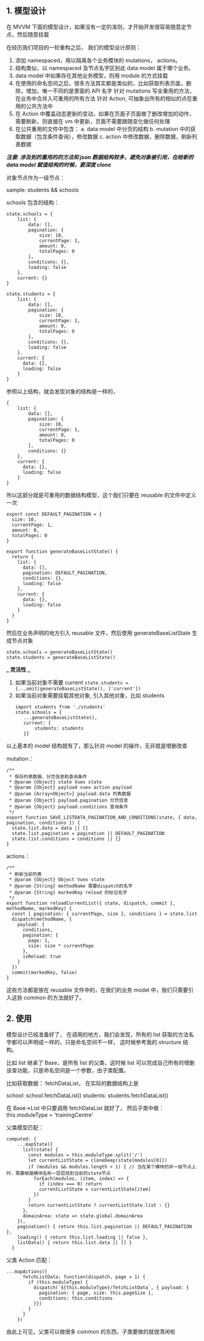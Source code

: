 ## 1. 模型设计

在 MVVM 下面的模型设计，如果没有一定的准则，才开始开发很容易随意定节点，然后随意挂载

在经历我们项目的一轮重构之后， 我们的模型设计原则：

1. 添加 namespaced，用以隔离各个业务模块的 mutations， actions。
2. 结构类似，以 namespaced 及节点名字区别此 data model 属于哪个业务。
3. data model 中如果存在其他业务模型，则用 module 的方式挂载
4. 在使用的命名空间之后，很多方法其实都是类似的，比如获取列表页面，删除，增加，唯一不同的是里面的 API 名字
   针对 mutations 写全重用的方法，在业务中合并入可重用的所有方法
   针对 Action, 可抽象出所有的相似的点在重用的公共方法中
5. 在 Action 中覆盖动态更新的变动，如果在页面子页面做了删改增加的动作，需要刷新，则直接在 vm 中更新，页面不需要跟随变化做任何处理
6. 在公共重用的文件中包含：
   a. data model 中分页的结构
   b. mutation 中的获取数据（包含条件查询），修改数据
   c. action 中修改数据，删除数据，刷新列表数据

**_注意: 涉及到的重用的的方法和 json 数据结构较多，避免对象被引用，在给新的 data model 赋值结构的时候，要深度 clone_**

对象节点作为一级节点：

sample: students && schools

schools 包含的结构：

```
state.schools = {
    list: {
        data: [],
        pagination: {
            size: 10,
            currentPage: 1,
            amount: 0,
            totalPages: 0
        },
        conditions: {},
        loading: false
    },
    current: {}
}
```

```
state.students = {
    list: {
        data: [],
        pagination: {
            size: 10,
            currentPage: 1,
            amount: 0,
            totalPages: 0
        },
        conditions: {},
        loading: false
    },
    current: {
      data: {},
      loading: false
    }
}
```

参照以上结构，就会发现对象的结构是一样的，

```
{
    list: {
        data: [],
        pagination: {
            size: 10,
            currentPage: 1,
            amount: 0,
            totalPages: 0
        },
        conditions: {}
    },
    current: {
      data: {},
      loading: false
    }
}
```

所以这部分就是可重用的数据结构模型，这个我们只要在 reusable 的文件中定义一次

```
export const DEFAULT_PAGINATION = {
  size: 10,
  currentPage: 1,
  amount: 0,
  totalPages: 0
}

export function generateBaseListState() {
  return {
    list: {
      data: [],
      pagination: DEFAULT_PAGINATION,
      conditions: {},
      loading: false
    },
    current: {
      data: {},
      loading: false
    }
  }
}
```

然后在业务声明的地方引入 reusable 文件，然后使用 generateBaseListState 生成节点对象

```
state.schools = generateBaseListState()
state.students = generateBaseListState()
```

**_ 灵活性 _**

1. 如果当前对象不需要 current
   `state.students = {...omit(generateBaseListState(), ['current'])`
2. 如果当前对象需要挂载其他对象, 引入其他对象，比如 students
   ```
   import students from './students'
   state.schools = {
      ...generateBaseListState(),
      current: {
          students: students
      }}
   ```

以上基本的 model 结构就有了，那么针对 model 的操作，无非就是增删改查

mutation：

```
/**
 * 保存列表数据、分页信息和查询条件
 * @param {Object} state Vuex state
 * @param {Object} payload vuex action payload
 * @param {Array<Object>} payload.data 列表数据
 * @param {Object} payload.pagination 分页信息
 * @param {Object} payload.conditions 查询条件
 */
export function SAVE_LISTDATA_PAGINATION_AND_CONDITIONS(state, { data, pagination, conditions }) {
  state.list.data = data || []
  state.list.pagination = pagination || DEFAULT_PAGINATION
  state.list.conditions = conditions || {}
}
```

actions：

```
/**
 * 刷新当前列表
 * @param {Object} Object Vuex state
 * @param {String} methodName 需要dispatch的名字
 * @param {String} markedKey reload 的标记名字
 */
export function reloadCurrentList({ state, dispatch, commit }, methodName, markedKey) {
  const { pagination: { currentPage, size }, conditions } = state.list
  dispatch(methodName, {
    payload: {
      conditions,
      pagination: {
        page: 1,
        size: size * currentPage
      },
      isReload: true
    }
  })
  commit(markedKey, false)
}

```

这些方法都是放在 reusable 文件中的，在我们的业务 model 中，我们只需要引入这些 common 的方法就好了。

## 2. 使用

模型设计已经准备好了， 在调用的地方，我们会发现，所有的 list 获取的方法名字都可以声明成一样的，只是命名空间不一样， 这时候参考我的 structure 结构。

比如 list 继承了 Base，是所有 list 的父类，这时候 list 可以完成自己所有的增删该查功能，只是命名空间是一个参数，由子类配置。

比如获取数据： fetchDataList， 在实际的数据结构上是

school: school.fetchDataList()
students: students.fetchDataList()

在 Base->List 中只要调用 fetchDataList 就好了，
然后子类中做：this.moduleType = 'trainingCentre'

父类模型匹配：

```
computed: {
    ...mapState({
      list(state) {
        const modules = this.moduleType.split('/')
        let currentListState = cloneDeep(state[modules[0]])
        if (modules && modules.length > 1) { // 当在某个模块的非一级节点上时，需要根据模块名称一层层找到当前的state节点
          forEach(modules, (item, index) => {
            if (index === 0) return
            currentListState = currentListState[item]
          })
        }
        return currentListState ? currentListState.list : {}
      },
      domainArea: state => state.global.domainArea
    }),
    pagination() { return this.list.pagination || DEFAULT_PAGINATION },
    loading() { return this.list.loading || false },
    listData() { return this.list.data || [] }
  }
```

父类 Action 匹配：

```
...mapActions({
      fetchListData: function(dispatch, page = 1) {
        if (this.moduleType) {
          dispatch(`${this.moduleType}/fetchListData`, { payload: {
            pagination: { page, size: this.pageSize },
            conditions: this.conditions
          }})
        }
      }
    })

```

由此上可见，父类可以做很多 common 的东西，子类要做的就很清闲啦
